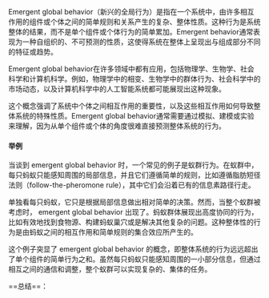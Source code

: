 Emergent global behavior（新兴的全局行为）是指在一个系统中，由许多相互作用的组件或个体之间的简单规则和关系产生的复杂、整体性质。这种行为是系统整体的结果，而不是单个组件或个体行为的简单累加。Emergent behavior通常表现为一种自组织的、不可预测的性质，这使得系统在整体上呈现出与组成部分不同的特征或趋势。

Emergent global behavior在许多领域中都有应用，包括物理学、生物学、社会科学和计算机科学。例如，物理学中的相变、生物学中的群体行为、社会科学中的市场动态，以及计算机科学中的人工智能系统都可能展现出这种现象。

这个概念强调了系统中个体之间相互作用的重要性，以及这些相互作用如何导致整体系统的特殊性质。Emergent global behavior通常需要通过模拟、建模或实验来理解，因为从单个组件或个体的角度很难直接预测整体系统的行为。

#### 举例

当谈到 emergent global behavior 时，一个常见的例子是蚁群行为。在蚁群中，每只蚂蚁只能感知周围的局部信息，并且它们遵循简单的规则，比如遵循脂肪短径法则（follow-the-pheromone rule），其中它们会沿着已有的信息素路径行走。

单独看每只蚂蚁，它只是根据局部信息做出相对简单的决策。然而，当整个蚁群被考虑时， emergent global behavior 出现了。蚂蚁群体展现出高度协同的行为，比如有效地找到食物源、构建蚂蚁巢穴或是解决其他复杂的问题。这种整体性的行为是由蚂蚁之间的相互作用和简单规则的集合效应所产生的。

这个例子突显了 emergent global behavior 的概念，即整体系统的行为远远超出了单个组件的简单行为之和。虽然每只蚂蚁只能感知周围的一小部分信息，但通过相互之间的通信和调整，整个蚁群可以实现复杂的、集体的任务。

==总结==：